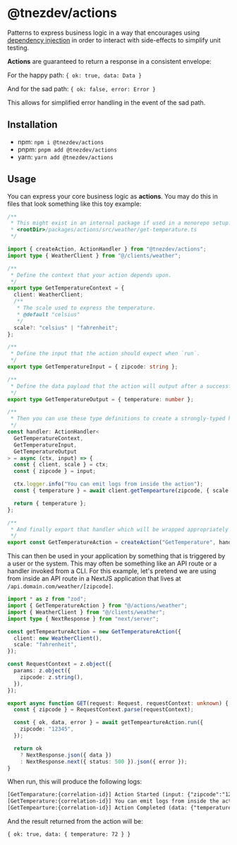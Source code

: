 # @tnezdev/actions

Patterns to express business logic in a way that encourages using [dependency injection](https://en.wikipedia.org/wiki/Dependency_injection#:~:text=In%20software%20engineering%2C%20dependency%20injection,leading%20to%20loosely%20coupled%20programs.) in order to interact with side-effects to simplify unit testing.

**Actions** are guaranteed to return a response in a consistent envelope:

For the happy path: `{ ok: true, data: Data }`

And for the sad path: `{ ok: false, error: Error }`

This allows for simplified error handling in the event of the sad path.

## Installation

- npm: `npm i @tnezdev/actions`
- pnpm: `pnpm add @tnezdev/actions`
- yarn: `yarn add @tnezdev/actions`

## Usage

You can express your core business logic as **actions**. You may do this in files that look something like this toy example:

```ts
/**
 * This might exist in an internal package if used in a monorepo setup. Something like:
 * <rootDir>/packages/actions/src/weather/get-temperature.ts
 */

import { createAction, ActionHandler } from "@tnezdev/actions";
import type { WeatherClient } from "@/clients/weather";

/**
 * Define the context that your action depends upon.
 */
export type GetTemperatureContext = {
  client: WeatherClient;
  /**
   * The scale used to express the temperature.
   * @default "celsius"
   */
  scale?: "celsius" | "fahrenheit";
};

/**
 * Define the input that the action should expect when `run`.
 */
export type GetTemperatureInput = { zipcode: string };

/**
 * Define the data payload that the action will output after a successful run.
 */
export type GetTemperatureOutput = { temperature: number };

/**
 * Then you can use these type definitions to create a strongly-typed handler.
 */
const handler: ActionHandler<
  GetTemperatureContext,
  GetTemperatureInput,
  GetTemperatureOutput
> = async (ctx, input) => {
  const { client, scale } = ctx;
  const { zipcode } = input;

  ctx.logger.info("You can emit logs from inside the action");
  const { temperature } = await client.getTempearture(zipcode, { scale });

  return { temperature };
};

/**
 * And finally export that handler which will be wrapped appropriately using the `createAction` convenience function.
 */
export const GetTemperatureAction = createAction("GetTemperature", handler);
```

This can then be used in your application by something that is triggered by a user or the system. This may often be something like an API route or a handler invoked from a CLI. For this example, let's pretend we are using from inside an API route in a NextJS application that lives at `/api.domain.com/weather/[zipcode]`.

```ts
import * as z from "zod";
import { GetTemperatureAction } from "@/actions/weather";
import { WeatherClient } from "@/clients/weather";
import type { NextResponse } from "next/server";

const getTempeartureAction = new GetTemperatureAction({
  client: new WeatherClient(),
  scale: "fahrenheit",
});

const RequestContext = z.object({
  params: z.object({
    zipcode: z.string(),
  }),
});

export async function GET(request: Request, requestContext: unknown) {
  const { zipcode } = RequestContext.parse(requestContext);

  const { ok, data, error } = await getTempeartureAction.run({
    zipcode: "12345",
  });

  return ok
    ? NextResponse.json({ data })
    : NextResponse.next({ status: 500 }).json({ error });
}
```

When run, this will produce the following logs:

```txt
[GetTemparature:{correlation-id}] Action Started (input: {"zipcode":"12345"})
[GetTemperature:{correlation-id}] You can emit logs from inside the action
[GetTempearture:{correlation-id}] Action Completed (data: {"temperature":"75˚F"})
```

And the result returned from the action will be:

```
{ ok: true, data: { temperature: 72 } }
```
